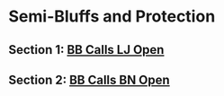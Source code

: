 # Semi-Bluffs and Protection

## Section 1: [BB Calls LJ Open](lj-rfi-bb-call-bb-hero.md)

## Section 2: [BB Calls BN Open](bn-rfi-bb-call.md)